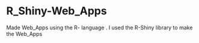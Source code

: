 # R_Shiny-Web_Apps
Made Web_Apps using the R- language . I used the R-Shiny library to make the Web_Apps

